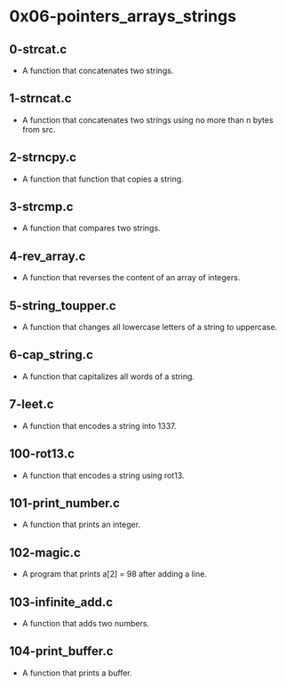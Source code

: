 # 0x06-pointers_arrays_strings

## 0-strcat.c

- A function that concatenates two strings.

## 1-strncat.c

- A function that concatenates two strings using no more than n bytes from src.

## 2-strncpy.c

- A function that function that copies a string.

## 3-strcmp.c

- A function that compares two strings.

## 4-rev_array.c

- A function that reverses the content of an array of integers.

## 5-string_toupper.c

- A function that changes all lowercase letters of a string to uppercase.

## 6-cap_string.c

- A function that capitalizes all words of a string.

## 7-leet.c

- A function that encodes a string into 1337.

## 100-rot13.c

- A function that encodes a string using rot13.

## 101-print_number.c

- A function that prints an integer.

## 102-magic.c

- A program that prints a[2] = 98 after adding a line.

## 103-infinite_add.c

- A function that adds two numbers.

## 104-print_buffer.c

- A function that prints a buffer.
